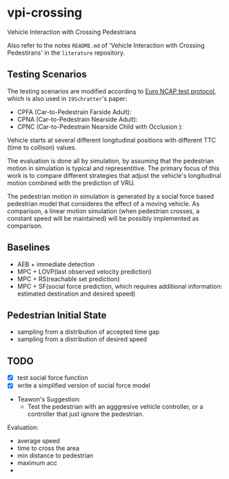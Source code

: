 # vpi-crossing
Vehicle Interaction with Crossing Pedestrians

Also refer to the notes `README.md` of 'Vehicle Interaction with Crossing Pedestirans' in the `literature` repository.

## Testing Scenarios

The testing scenarios are modified according to [Euro NCAP test protocol](https://www.euroncap.com/en/for-engineers/protocols/vulnerable-road-user-vru-protection/), which is also used in `19Schratter`'s paper:
- CPFA (Car-to-Pedestrain Farside Adult):
- CPNA (Car-to-Pedestrain Nearside Adult):
- CPNC (Car-to-Pedestrain Nearside Child with Occlusion ):

Vehicle starts at several different longitudinal positions with different TTC (time to collison) values.

The evaluation is done all by simulation, by assuming that the pedestrian motion in simulation is typical and representitive. The primary focus of this work is to compare different strategies that adjust the vehicle's longitudinal motion combined with the prediction of VRU.

The pedestrian motion in simulation is generated by a social force based pedestrian model that consideres the effect of a moving vehicle. As comparison, a linear motion simulation (when pedestrian crosses, a constant speed will be maintained) will be possibly implemented as comparison.

## Baselines
- AEB + immediate detection
- MPC + LOVP(last observed velocity prediction)
- MPC + RS(reachable set prediction)
- MPC + SF(social force prediction, which requires additional information: estimated destination and desired speed)

## Pedestrian Initial State
- sampling from a distribution of accepted time gap
- sampling from a distribution of desired speed




## TODO

- [x] test social force function
- [x] write a simplified version of social force model

- Teawon's Suggestion:
  - Test the pedestrian with an agggresive vehicle controller, or a
    controller that just ignore the pedestrian.

Evaluation:
- average speed
- time to cross the area
- min distance to pedestrian
- maximum acc
-
